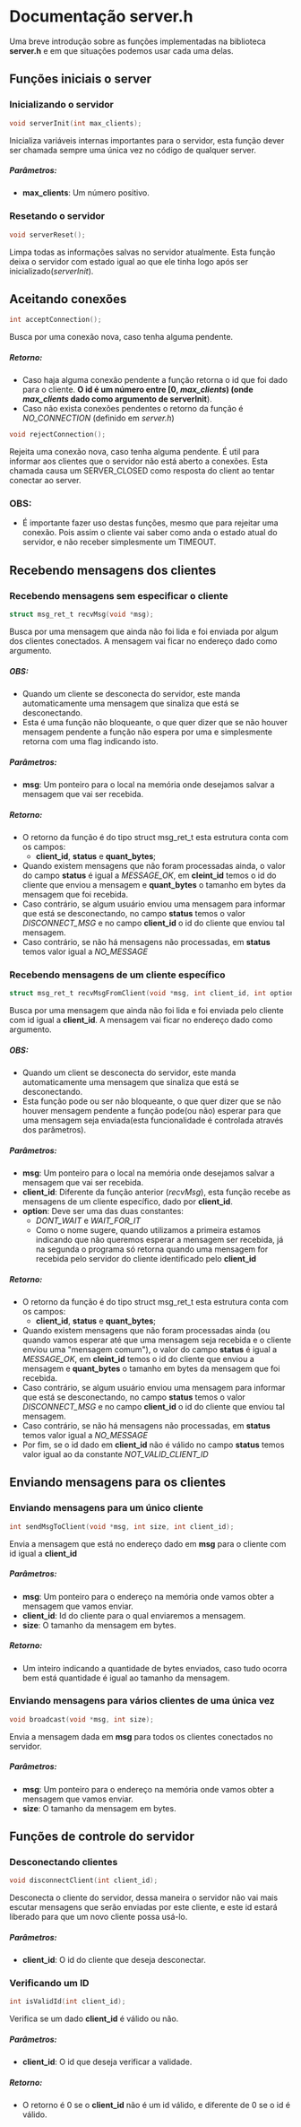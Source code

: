 # Documentação server.h

Uma breve introdução sobre as funções implementadas na biblioteca **server.h** e em que situações podemos usar cada uma delas.

## Funções iniciais o server
### Inicializando o servidor
```c
void serverInit(int max_clients);
``` 
Inicializa variáveis internas importantes para o servidor, esta função dever ser chamada sempre uma única vez no código de qualquer server\.

##### **Parâmetros:** 

- **max\_clients**: Um número positivo\.

### Resetando o servidor
```c
void serverReset();
``` 
Limpa todas as informações salvas no servidor atualmente. Esta função deixa o servidor com estado igual ao que ele tinha logo após ser inicializado(*serverInit*)\.

## Aceitando conexões

```c
int acceptConnection();
``` 
Busca por uma conexão nova, caso tenha alguma pendente.  

##### **Retorno:**
-  Caso haja alguma conexão pendente a função retorna o id que foi dado para o cliente. **O id é um número entre [0, *max_clients*) (onde *max_clients* dado como argumento de serverInit**).  
-  Caso não exista conexões pendentes o retorno da função é *NO_CONNECTION* (definido em *server.h*)

```c
void rejectConnection();
``` 
Rejeita uma conexão nova, caso tenha alguma pendente.
É util para informar aos clientes que o servidor não está aberto a conexões.
Esta chamada causa um SERVER_CLOSED como resposta do client ao tentar conectar ao server.

### **OBS:** 

- É importante fazer uso destas funções, mesmo que para rejeitar uma conexão. Pois assim o cliente vai saber como anda o estado atual do servidor, e não receber simplesmente um TIMEOUT.

## Recebendo mensagens dos clientes
### Recebendo mensagens sem especificar o cliente
```c
struct msg_ret_t recvMsg(void *msg);
``` 
Busca por uma mensagem que ainda não foi lida e foi enviada por algum dos clientes conectados. A mensagem vai ficar no endereço dado como argumento.  

##### **OBS:** 

- Quando um cliente se desconecta do servidor, este manda automaticamente uma mensagem que sinaliza que está se desconectando.
- Esta é uma função não bloqueante, o que quer dizer que se não houver mensagem pendente a função não espera por uma e simplesmente retorna com uma flag indicando isto.  

##### **Parâmetros:**

- **msg**: Um ponteiro para o local na memória onde desejamos salvar a mensagem que vai ser recebida.  

##### **Retorno:**

- O retorno da função é do tipo struct msg_ret_t esta estrutura conta com os campos:
	- **client\_id**, **status** e **quant\_bytes**;
- Quando existem mensagens que não foram processadas ainda, o valor do campo **status** é igual a *MESSAGE\_OK*, em **cleint\_id** temos o id do cliente que enviou a mensagem e **quant\_bytes** o tamanho em bytes da mensagem que foi recebida.
- Caso contrário, se algum usuário enviou uma mensagem para informar que está se desconectando, no campo **status** temos o valor *DISCONNECT\_MSG* e no campo **client\_id** o id do cliente que enviou tal mensagem.
- Caso contrário, se não há mensagens não processadas, em **status** temos valor igual a *NO\_MESSAGE*

### Recebendo mensagens de um cliente específico
```c
struct msg_ret_t recvMsgFromClient(void *msg, int client_id, int option);
``` 
Busca por uma mensagem que ainda não foi lida e foi enviada pelo cliente com id igual a **client_id**. A mensagem vai ficar no endereço dado como argumento.

##### **OBS:** 

- Quando um client se desconecta do servidor, este manda automaticamente uma mensagem que sinaliza que está se desconectando.
- Esta função pode ou ser não bloqueante, o que quer dizer que se não houver mensagem pendente a função pode(ou não) esperar para que uma mensagem seja enviada(esta funcionalidade é controlada através dos parâmetros).

##### **Parâmetros**:

- **msg**: Um ponteiro para o local na memória onde desejamos salvar a mensagem que vai ser recebida.
- **client\_id**: Diferente da função anterior (*recvMsg*), esta função recebe as mensagens de um cliente específico, dado por **client\_id**.
- **option**: Deve ser uma das duas constantes:
	- *DONT\_WAIT* e *WAIT\_FOR\_IT*
	- Como o nome sugere, quando utilizamos a primeira estamos indicando que não queremos esperar a mensagem ser recebida, já na segunda o programa só retorna quando uma mensagem for recebida pelo servidor do cliente identificado pelo **client_id**

##### **Retorno:**

- O retorno da função é do tipo struct msg_ret_t esta estrutura conta com os campos:
	- **client\_id**, **status** e **quant\_bytes**;
- Quando existem mensagens que não foram processadas ainda (ou quando vamos esperar até que uma mensagem seja recebida e o cliente enviou uma "mensagem comum"), o valor do campo **status** é igual a *MESSAGE\_OK*, em **cleint\_id** temos o id do cliente que enviou a mensagem e **quant\_bytes** o tamanho em bytes da mensagem que foi recebida.
- Caso contrário, se algum usuário enviou uma mensagem para informar que está se desconectando, no campo **status** temos o valor *DISCONNECT\_MSG* e no campo **client_id** o id do cliente que enviou tal mensagem.
- Caso contrário, se não há mensagens não processadas, em **status** temos valor igual a *NO_MESSAGE*
- Por fim, se o id dado em **client\_id** não é válido no campo **status** temos valor igual ao da constante *NOT_VALID_CLIENT_ID*

## Enviando mensagens para os clientes
### Enviando mensagens para um único cliente
```c
int sendMsgToClient(void *msg, int size, int client_id);
``` 
Envia a mensagem que está no endereço dado em **msg** para o cliente com id igual a **client_id**

##### **Parâmetros:**

- **msg**: Um ponteiro para o endereço na memória onde vamos obter a mensagem que vamos enviar.
- **client\_id**: Id do cliente para o qual enviaremos a mensagem.
- **size**: O tamanho da mensagem em bytes.

##### **Retorno:**

- Um inteiro indicando a quantidade de bytes enviados, caso tudo ocorra bem está quantidade é igual ao tamanho da mensagem.

### Enviando mensagens para vários clientes de uma única vez
```c
void broadcast(void *msg, int size);
```
Envia a mensagem dada em **msg** para todos os clientes conectados no servidor.

##### **Parâmetros:**
- **msg**: Um ponteiro para o endereço na memória onde vamos obter a mensagem que vamos enviar.
- **size**: O tamanho da mensagem em bytes.

## Funções de controle do servidor
### Desconectando clientes
```c
void disconnectClient(int client_id);
```
Desconecta o cliente do servidor, dessa maneira o servidor não vai mais escutar mensagens que serão enviadas por este cliente, e este id estará liberado para que um novo cliente possa usá-lo.

##### **Parâmetros:**
- **client\_id**: O id do cliente que deseja desconectar.

### Verificando um ID
```c
int isValidId(int client_id);
```
Verifica se um dado **client\_id** é válido ou não.

##### **Parâmetros:**

- **client\_id**: O id que deseja verificar a validade.

##### **Retorno:** 
- O retorno é 0 se o **client_id** não é um id válido, e diferente de 0 se o id é válido.